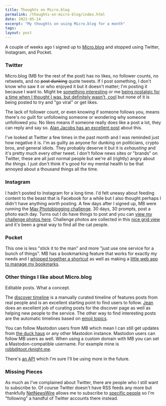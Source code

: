 ```yaml
---
title: Thoughts on Micro.blog
permalink: /thoughts-on-micro-blog/index.html
date: 2022-05-14
excerpt: "My thoughts on using Micro.blog for a month"
tags:
layout: post
---
```


A couple of weeks ago I signed up to [Micro.blog](https://micro.blog) and stopped using Twitter, Instagram, and Pocket.

### Twitter

Micro.blog (MB for the rest of the post) has no likes, no follower counts, no retweets, and no <s>post dunking</s> quote tweets. If I post something, I don't know who saw it or who enjoyed it but it doesn't matter; I'm posting it because I want to. Might be [something interesting](https://toot.rknight.me/2022/05/12/stripe-have-opensourced.html) or me [being nostalgic for a time when I thought I was, but definitely wasn't, cool](https://toot.rknight.me/2022/05/13/mcr-released-a.html) but none of it is being posted to try and "go viral" or get likes.

The lack of follower count, or even knowing if someone follows you, means there's no guilt for unfollowing someone or wondering why someone unfollowed you. No likes means if someone really does like a post a lot, they can reply and say so. [Alan Jacobs has an excellent post](https://blog.ayjay.org/a-bit-of-advice/) about this.

I've looked at Twitter a few times in the past month and I was reminded just how negative it is. I'm as guilty as anyone for dunking on politicians, crypto bros, and general idiots. They probably deserve it but it is _exhausting_ and it's pretty much every other tweet. I don't follow news sites or "brands" on Twitter, these are all just normal people but we're all (rightly) angry about _the things_. I just don't think it's good for my mental health to be that annoyed about a thousand things all the time.

### Instagram

I hadn't posted to Instagram for a long time. I'd felt uneasy about feeding content to the beast that is Facebook for a while but I also thought perhaps I didn't have anything _worth_ posting. A few days after I signed up, MB were running the [May Photoblogging challenge](https://micro.welltempered.net/2022/04/30/the-may-photoblogging.html). 30 days, 30 prompts, post a photo each day. Turns out I do have things to post and you can [view my challenge photos here](https://toot.rknight.me/categories/may-2022-photoblogging-challenge/). Challenge photos are collected in this [nice grid view](http://micro.blog/discover/mbmay/grid) and it's been a great way to find all the cat people.

### Pocket

This one is less "stick it to the man" and more "just use one service for a bunch of things". MB has a bookmarking feature that works for exactly my needs and I [whipped together a shortcut](https://rknight.me/save-bookmark-to-micro-blog-shortcut/) as well as making a [little web app to manage my bookmarks](https://micromarks.rknight.me).

### Other things I like about Micro.blog

Editable posts. What a concept.

The [discover timeline](https://micro.blog/discover) is a manually curated timeline of features posts from real people and is an excellent starting point to find users to follow. [Jean](https://micro.blog/jean) does an excellent job of curating posts for the discover page as well as helping new people to the service. The other way to find interesting posts are the automatic timelines based on [emoji topics](https://help.micro.blog/t/emoji-in-discover/34).

You can follow Mastodon users from MB which mean I can still get updates from [the duck haus](https://duck.haus/about) or any other Mastodon instance. Mastodon users can follow MB users as well. When using a custom domain with MB you can set a Mastodon-compatible username. For example mine is [robb@toot.rknight.me](https://micro.blog/rknightuk?remote_follow=1).

There's [an API](https://help.micro.blog/t/json-api/97) which I'm sure I'll be using more in the future.

### Missing Pieces

As much as I've complained about Twitter, there are people who I still want to subscribe to. Of course Twitter doesn't have RSS feeds any more but thankfully [NetNewsWire](https://netnewswire.com) allows me to subscribe to [specific people](https://twitter.com/daviddarnes) so I'm "following" a handful of Twitter accounts there instead.

